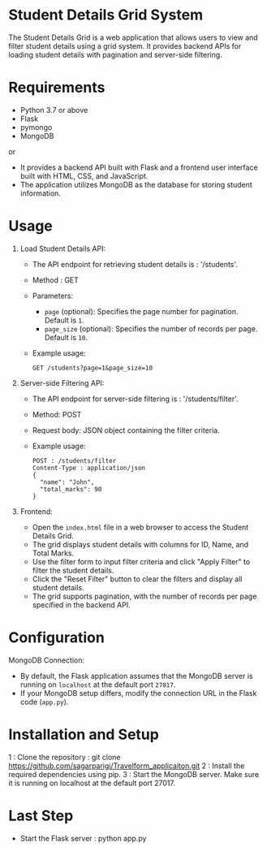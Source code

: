 # Student Details Grid System

The Student Details Grid is a web application that allows users to view and filter student details using a grid system.
It provides backend APIs for loading student details with pagination and server-side filtering.

# Requirements

- Python 3.7 or above
- Flask
- pymongo
- MongoDB

or 

- It provides a backend API built with Flask and a frontend user interface built with HTML, CSS, and JavaScript.
- The application utilizes MongoDB as the database for storing student information.


# Usage

1. Load Student Details API:

   - The API endpoint for retrieving student details is : '/students'.
   - Method : GET
   - Parameters:
     - `page` (optional): Specifies the page number for pagination. Default is `1`.
     - `page_size` (optional): Specifies the number of records per page. Default is `10`.
   - Example usage:

     ```
     GET /students?page=1&page_size=10
     ```

2. Server-side Filtering API:

   - The API endpoint for server-side filtering is : '/students/filter'.
   - Method: POST
   - Request body: JSON object containing the filter criteria.
   - Example usage:
   
     ```
     POST : /students/filter
     Content-Type : application/json
     {
       "name": "John",
       "total_marks": 90
     }
     ```
     
3. Frontend:

   - Open the `index.html` file in a web browser to access the Student Details Grid.
   - The grid displays student details with columns for ID, Name, and Total Marks.
   - Use the filter form to input filter criteria and click "Apply Filter" to filter the student details.
   - Click the "Reset Filter" button to clear the filters and display all student details.
   - The grid supports pagination, with the number of records per page specified in the backend API.


# Configuration

MongoDB Connection:

- By default, the Flask application assumes that the MongoDB server is running on `localhost` at the default port `27017`. 
- If your MongoDB setup differs, modify the connection URL in the Flask code (`app.py`).
  
  
# Installation and Setup

1 : Clone the repository : git clone https://github.com/sagarparigi/Travelform_applicaiton.git
2 : Install the required dependencies using pip.
3 : Start the MongoDB server. Make sure it is running on localhost at the default port 27017.

# Last Step 

- Start the Flask server : python app.py

